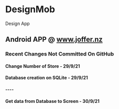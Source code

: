 # DesignMob
Design App

## Android APP @ www.joffer.nz

### Recent Changes Not Committed On GitHub

#### Change Number of Store - 29/9/21
#### Database creation on SQLite - 29/9/21
#### ----
#### Get data from Database to Screen - 30/9/21
